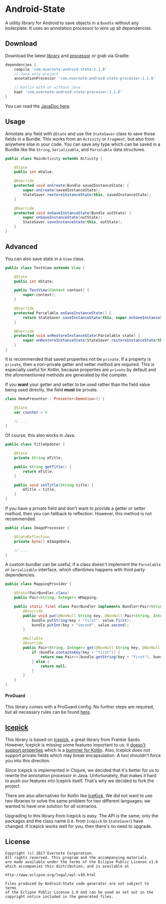 # Android-State

A utility library for Android to save objects in a `Bundle` without any boilerplate. It uses an annotation processor to wire up all dependencies.

## Download

Download the latest [library](https://search.maven.org/#search%7Cga%7C1%7Ca%3A%22android-state%22) and [processor](https://search.maven.org/#search%7Cga%7C1%7Ca%3A%22android-state-processor%22) or grab via Gradle:

```groovy
dependencies {
    compile 'com.evernote:android-state:1.1.0'
    // Java only project
    annotationProcessor 'com.evernote:android-state-processor:1.1.0'

    // Kotlin with or without Java
    kapt 'com.evernote:android-state-processor:1.1.0'
}
```

You can read the [JavaDoc here](https://evernote.github.io/android-state/javadoc/).

## Usage

Annotate any field with `@State` and use the `StateSaver` class to save those fields in a Bundle. This works from an `Activity` or `Fragment`, but also from anywhere else in your code. You can save any type which can be saved in a Bundle like the `String`, `Serializable`, and `Parcelable` data structures.

```java
public class MainActivity extends Activity {

    @State
    public int mValue;

    @Override
    protected void onCreate(Bundle savedInstanceState) {
        super.onCreate(savedInstanceState);
        StateSaver.restoreInstanceState(this, savedInstanceState);
    }

    @Override
    protected void onSaveInstanceState(Bundle outState) {
        super.onSaveInstanceState(outState);
        StateSaver.saveInstanceState(this, outState);
    }
}
```

## Advanced

You can also save state in a `View` class.

```java
public class TestView extends View {

    @State
    public int mState;

    public TestView(Context context) {
        super(context);
    }

    @Override
    protected Parcelable onSaveInstanceState() {
        return StateSaver.saveInstanceState(this, super.onSaveInstanceState());
    }

    @Override
    protected void onRestoreInstanceState(Parcelable state) {
        super.onRestoreInstanceState(StateSaver.restoreInstanceState(this, state));
    }
}
```

It is recommended that saved properties not be `private`. If a property is `private`, then a non-private getter and setter method are required. This is especially useful for Kotlin, because properties are `private` by default and the aforementioned methods are generated by the compiler.

If you **want** your getter and setter to be used rather than the field value being used directly, the field **must** be private.

```kotlin
class DemoPresenter : Presenter<DemoView>() {

    @State
    var counter = 0

    // ...
}

```

Of course, this also works in Java.

```java
public class TitleUpdater {

    @State
    private String mTitle;

    public String getTitle() {
        return mTitle;
    }

    public void setTitle(String title) {
        mTitle = title;
    }
}
```

If you have a private field and don't want to provide a getter or setter method, then you can fallback to reflection. However, this method is not recommended.

```java
public class ImageProcessor {

    @StateReflection
    private byte[] mImageData;

    // ...
}
```

A custom bundler can be useful, if a class doesn't implement the `Parcelable` or `Serializable` interface, which oftentimes happens with third party dependencies.

```java
public class MappingProvider {

    @State(PairBundler.class)
    public Pair<String, Integer> mMapping;

    public static final class PairBundler implements Bundler<Pair<String, Integer>> {
        @Override
        public void put(@NonNull String key, @NonNull Pair<String, Integer> value, @NonNull Bundle bundle) {
            bundle.putString(key + "first", value.first);
            bundle.putInt(key + "second", value.second);
        }

        @Nullable
        @Override
        public Pair<String, Integer> get(@NonNull String key, @NonNull Bundle bundle) {
            if (bundle.containsKey(key + "first")) {
                return new Pair<>(bundle.getString(key + "first"), bundle.getInt(key + "second"));
            } else {
                return null;
            }
        }
    }
}
```

#### ProGuard

This library comes with a ProGuard config. No further steps are required, but all necessary rules can be found [here](library/proguard.cfg).

## [Icepick](https://github.com/frankiesardo/icepick)

This library is based on [Icepick](https://github.com/frankiesardo/icepick), a great library from Frankie Sardo. However, Icepick is missing some features important to us: it [doesn't support properties](https://github.com/frankiesardo/icepick/issues/81) which is a [bummer for Kotlin](https://github.com/frankiesardo/icepick/issues/47). Also, Icepick does not support private fields which may break encapsulation. A tool shouldn't force you into this direction.

Since Icepick is implemented in Clojure, we decided that it's better for us to rewrite the annotation processor in Java. Unfortunately, that makes it hard to push our features into Icepick itself. That's why we decided to fork the project.

There are also alternatives for Kotlin like [IceKick](https://github.com/tinsukE/icekick). We did not want to use two libraries to solve the same problem for two different languages; we wanted to have one solution for all scenarios.

Upgrading to this library from Icepick is easy. The API is the same; only the packages and the class name (i.e. from `Icepick` to `StateSaver`) have changed. If Icepick works well for you, then there's no need to upgrade.

## License

```
Copyright (c) 2017 Evernote Corporation.
All rights reserved. This program and the accompanying materials
are made available under the terms of the Eclipse Public License v1.0
which accompanies this distribution, and is available at

http://www.eclipse.org/legal/epl-v10.html

Files produced by Android-State code generator are not subject to terms
of the Eclipse Public License 1.0 and can be used as set out in the
copyright notice included in the generated files.
```
